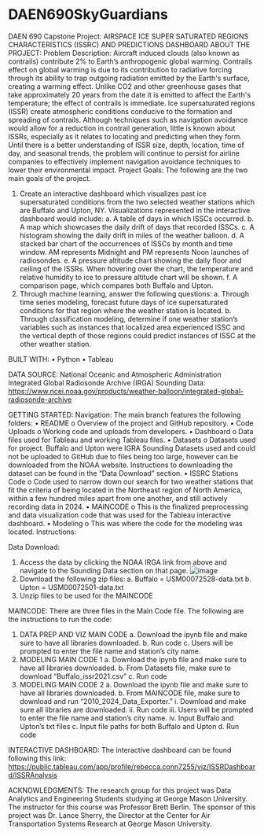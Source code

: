 # DAEN690SkyGuardians
DAEN 690 Capstone Project: AIRSPACE ICE SUPER SATURATED REGIONS CHARACTERISTICS (ISSRC) AND PREDICTIONS DASHBOARD
ABOUT THE PROJECT:
Problem Description: Aircraft induced clouds (also known as contrails) contribute 2% to Earth’s anthropogenic global warming. Contrails effect on global warming is due to its contribution to radiative forcing through its ability to trap outgoing radiation emitted by the Earth's surface, creating a warming effect. Unlike CO2 and other greenhouse gases that take approximately 20 years from the date it is emitted to affect the Earth's temperature; the effect of contrails is immediate. Ice supersaturated regions (ISSR) create atmospheric conditions conducive to the formation and spreading of contrails. Although techniques such as navigation avoidance would allow for a reduction in contrail generation, little is known about ISSRs, especially as it relates to locating and predicting when they form. Until there is a better understanding of ISSR size, depth, location, time of day, and seasonal trends, the problem will continue to persist for airline companies to effectively implement navigation avoidance techniques to lower their environmental impact. 
Project Goals: The following are the two main goals of the project.

1.	Create an interactive dashboard which visualizes past ice supersaturated conditions from the two selected weather stations which are Buffalo and Upton, NY. Visualizations represented in the interactive dashboard would include:
a.	A table of days in which ISSCs occurred.
b.	A map which showcases the daily drift of days that recorded ISSCs.
c.	A histogram showing the daily drift in miles of the weather balloon.
d.	A stacked bar chart of the occurrences of ISSCs by month and time window. AM represents Midnight and PM represents Noon launches of radiosondes.
e.	A pressure altitude chart showing the daily floor and ceiling of the ISSRs. When hovering over the chart, the temperature and relative humidity to ice to pressure altitude chart will be shown. 
f.	A comparison page, which compares both Buffalo and Upton.
2.	Through machine learning, answer the following questions:
a.	Through time series modeling, forecast future days of ice supersaturated conditions for that region where the weather station is located. 
b.	Through classification modeling, determine if one weather station’s variables such as instances that localized area experienced ISSC and the vertical depth of those regions could predict instances of ISSC at the other weather station. 

BUILT WITH:
•	Python 
•	Tableau 

DATA SOURCE:
National Oceanic and Atmospheric Administration Integrated Global Radiosonde Archive (IRGA) Sounding Data: https://www.ncei.noaa.gov/products/weather-balloon/integrated-global-radiosonde-archive

GETTING STARTED:
Navigation: The main branch features the following folders:
•	README
o	Overview of the project and GitHub repository.
•	Code Uploads
o	Working code and uploads from developers. 
•	Dashboard
o	Data files used for Tableau and working Tableau files.
•	Datasets
o	Datasets used for project. Buffalo and Upton were IGRA Sounding Datasets used and could not be uploaded to GitHub due to files being too large, however can be downloaded from the NOAA website. Instructions to downloading the dataset can be found in the “Data Download” section. 
•	ISSRC Stations Code
o	Code used to narrow down our search for two weather stations that fit the criteria of being located in the Northeast region of North America, within a few hundred miles apart from one another, and still actively recording data in 2024. 
•	MAINCODE
o	This is the finalized preprocessing and data visualization code that was used for the Tableau interactive dashboard. 
•	Modeling
o	This was where the code for the modeling was located. 
Instructions: 

Data Download:
1.	Access the data by clicking the NOAA IRGA link from above and navigate to the Sounding Data section on that page.
![image](https://github.com/nweber7/DAEN690SkyGuardians/assets/99131499/e1528feb-79b4-4d58-a53b-b76f28e27c9d)
2.	Download the following zip files:
a.	Buffalo = USM00072528-data.txt
b.	Upton = USM00072501-data.txt
3.	Unzip files to be used for the MAINCODE

MAINCODE:
There are three files in the Main Code file. The following are the instructions to run the code:
1.	DATA PREP AND VIZ MAIN CODE
a.	Download the ipynb file and make sure to have all libraries downloaded.
b.	Run code
c.	Users will be prompted to enter the file name and station’s city name.
2.	MODELING MAIN CODE 1
a.	Download the ipynb file and make sure to have all libraries downloaded.
b.	From Datasets file, make sure to download “Buffalo_issr2021.csv”
c.	Run code
3.	MODELING MAIN CODE 2
a.	Download the ipynb file and make sure to have all libraries downloaded.
b.	From MAINCODE file, make sure to download and run “2010_2024_Data_Exporter.” 
i.	Download and make sure all libraries are downloaded.
ii.	Run code
iii.	Users will be prompted to enter the file name and station’s city name.
iv.	Input Buffalo and Upton’s txt files
c.	Input file paths for both Buffalo and Upton
d.	Run code

INTERACTIVE DASHBOARD:
The interactive dashboard can be found following this link:
https://public.tableau.com/app/profile/rebecca.conn7255/viz/ISSRDashboard/ISSRAnalysis

ACKNOWLEDGMENTS: 
The research group for this project was Data Analytics and Engineering Students studying at George Mason University. The instructor for this course was Professor Brett Berlin. The sponsor of this project was Dr. Lance Sherry, the Director at the Center for Air Transportation Systems Research at George Mason University.  
